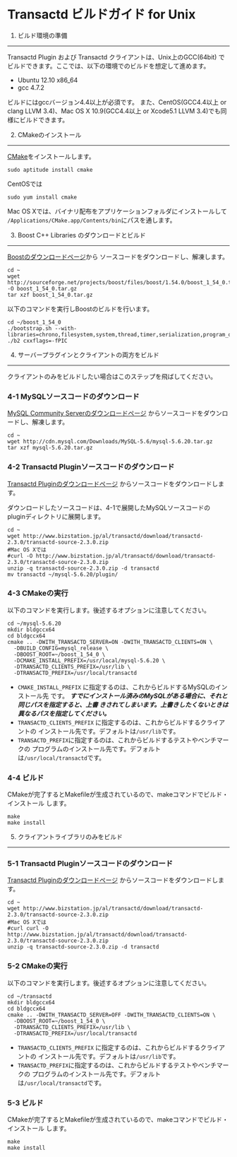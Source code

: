Transactd ビルドガイド for Unix
============================================================

1. ビルド環境の準備
------------------------------------------------------------
Transactd Plugin および Transactd クライアントは、Unix上のGCC(64bit)
でビルドできます。ここでは、以下の環境でのビルドを想定して進めます。

* Ubuntu 12.10 x86_64
* gcc 4.7.2

ビルドにはgccバージョン4.4以上が必須です。
また、CentOS(GCC4.4以上 or clang LLVM 3.4)、Mac OS X 10.9(GCC4.4以上
or Xcode5.1 LLVM 3.4)でも同様にビルドできます。



2. CMakeのインストール
------------------------------------------------------------
[CMake](http://www.cmake.org)をインストールします。
```
sudo aptitude install cmake
```

CentOSでは
```
sudo yum install cmake
```

Mac OS Xでは、バイナリ配布をアプリケーションフォルダにインストールして
`/Applications/CMake.app/Contents/bin`にパスを通します。



3. Boost C++ Libraries のダウンロードとビルド
------------------------------------------------------------
[Boostのダウンロードページ](http://www.boost.org/users/download)から
ソースコードをダウンロードし、解凍します。
```
cd ~
wget http://sourceforge.net/projects/boost/files/boost/1.54.0/boost_1_54_0.tar.gz/download -O boost_1_54_0.tar.gz
tar xzf boost_1_54_0.tar.gz
```

以下のコマンドを実行しBoostのビルドを行います。
```
cd ~/boost_1_54_0
./bootstrap.sh --with-libraries=chrono,filesystem,system,thread,timer,serialization,program_options
./b2 cxxflags=-fPIC
```



4. サーバープラグインとクライアントの両方をビルド
------------------------------------------------------------
クライアントのみをビルドしたい場合はこのステップを飛ばしてください。

### 4-1 MySQLソースコードのダウンロード
[MySQL Community Serverのダウンロードページ](http://dev.mysql.com/downloads/mysql)
からソースコードをダウンロードし、解凍します。
```
cd ~
wget http://cdn.mysql.com/Downloads/MySQL-5.6/mysql-5.6.20.tar.gz
tar xzf mysql-5.6.20.tar.gz
```


### 4-2 Transactd Pluginソースコードのダウンロード
[Transactd Pluginのダウンロードページ](http://www.bizstation.jp/al/transactd/download/index.asp)
からソースコードをダウンロードします。

ダウンロードしたソースコードは、4-1で展開したMySQLソースコードの
pluginディレクトリに展開します。
```
cd ~
wget http://www.bizstation.jp/al/transactd/download/transactd-2.3.0/transactd-source-2.3.0.zip
#Mac OS Xでは
#curl -O http://www.bizstation.jp/al/transactd/download/transactd-2.3.0/transactd-source-2.3.0.zip
unzip -q transactd-source-2.3.0.zip -d transactd
mv transactd ~/mysql-5.6.20/plugin/
```


### 4-3 CMakeの実行
以下のコマンドを実行します。後述するオプションに注意してください。
```
cd ~/mysql-5.6.20
mkdir bldgccx64
cd bldgccx64
cmake .. -DWITH_TRANSACTD_SERVER=ON -DWITH_TRANSACTD_CLIENTS=ON \
  -DBUILD_CONFIG=mysql_release \
  -DBOOST_ROOT=~/boost_1_54_0 \
  -DCMAKE_INSTALL_PREFIX=/usr/local/mysql-5.6.20 \
  -DTRANSACTD_CLIENTS_PREFIX=/usr/lib \
  -DTRANSACTD_PREFIX=/usr/local/transactd
```
* `CMAKE_INSTALL_PREFIX` に指定するのは、これからビルドするMySQLのインストール先
  です。
  ***すでにインストール済みのMySQLがある場合に、それと同じパスを指定すると、上書
  きされてしまいます。上書きしたくないときは異なるパスを指定してください。***
* `TRANSACTD_CLIENTS_PREFIX` に指定するのは、これからビルドするクライアントの
  インストール先です。デフォルトは`/usr/lib`です。
* `TRANSACTD_PREFIX`に指定するのは、これからビルドするテストやベンチマークの
  プログラムのインストール先です。デフォルトは`/usr/local/transactd`です。


### 4-4 ビルド
CMakeが完了するとMakefileが生成されているので、makeコマンドでビルド・インストール
します。
```
make
make install
```



5. クライアントライブラリのみをビルド
------------------------------------------------------------
### 5-1 Transactd Pluginソースコードのダウンロード
[Transactd Pluginのダウンロードページ](http://www.bizstation.jp/al/transactd/download/index.asp)
からソースコードをダウンロードします。
```
cd ~
wget http://www.bizstation.jp/al/transactd/download/transactd-2.3.0/transactd-source-2.3.0.zip
#Mac OS Xでは
#curl curl -O http://www.bizstation.jp/al/transactd/download/transactd-2.3.0/transactd-source-2.3.0.zip
unzip -q transactd-source-2.3.0.zip -d transactd
```

### 5-2 CMakeの実行
以下のコマンドを実行します。後述するオプションに注意してください。
```
cd ~/transactd
mkdir bldgccx64
cd bldgccx64
cmake .. -DWITH_TRANSACTD_SERVER=OFF -DWITH_TRANSACTD_CLIENTS=ON \
  -DBOOST_ROOT=~/boost_1_54_0 \
  -DTRANSACTD_CLIENTS_PREFIX=/usr/lib \
  -DTRANSACTD_PREFIX=/usr/local/transactd
```
* `TRANSACTD_CLIENTS_PREFIX` に指定するのは、これからビルドするクライアントの
  インストール先です。デフォルトは`/usr/lib`です。
* `TRANSACTD_PREFIX`に指定するのは、これからビルドするテストやベンチマークの
  プログラムのインストール先です。デフォルトは`/usr/local/transactd`です。


### 5-3 ビルド
CMakeが完了するとMakefileが生成されているので、makeコマンドでビルド・インストール
します。
```
make
make install
```
